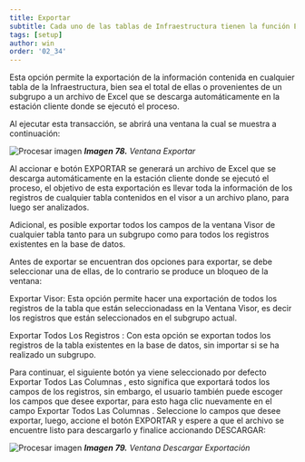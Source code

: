 ```yaml
---
title: Exportar
subtitle: Cada uno de las tablas de Infraestructura tienen la función Exportar.
tags: [setup]
author: win
order: '02_34'
---
```



Esta opción <span class="mdi mdi-download"></span> permite la exportación de la información contenida en cualquier tabla de la Infraestructura, bien sea el total de ellas o provenientes de un subgrupo a un archivo de Excel que se descarga automáticamente en la estación cliente donde se ejecutó el proceso.

Al ejecutar esta transacción, se abrirá una ventana la cual se muestra a continuación:

![Procesar imagen](../../assets/images/cap02/chp02_img78.png)
_**Imagen 78.** Ventana Exportar_

Al accionar e botón <a class="btn bg-gray cl-black">EXPORTAR</a> se generará un archivo de Excel que se descarga automáticamente en la estación cliente donde se ejecutó el proceso, el objetivo de esta exportación es llevar toda la información de los registros de cualquier tabla contenidos en el visor a un archivo plano, para luego ser analizados.


Adicional, es posible exportar todos los campos de la ventana Visor de cualquier tabla tanto para un subgrupo como para todos los registros existentes en la base de datos. 


Antes de exportar se encuentran dos opciones para exportar, se debe seleccionar una de ellas, de lo contrario se produce un bloqueo de la ventana:

<a class="btn cl-gray bg-white"><span class="mdi mdi-circle cl-blue pr-1"></span><span class="pr-1"> Exportar Visor</span></a>: Esta opción permite hacer una exportación de todos los registros de la tabla que están seleccionadass en la Ventana Visor, es decir los registros que están seleccionados en el subgrupo actual.



<a class="btn cl-gray bg-white"><span class="mdi mdi-circle cl-blue pr-1"></span><span class="pr-1"> Exportar Todos Los Registros </span></a>: Con esta opción se exportan todos los registros de la tabla existentes en la base de datos, sin importar si se ha realizado un subgrupo.

Para continuar, el siguiente botón ya viene seleccionado por defecto <a class="btn cl-gray"><span class="mdi mdi-checkbox-blank-outline"> Exportar Todos Las Columnas </span></a>, esto significa que exportará todos los campos de los registros, sin embargo, el usuario también puede escoger los campos que desee exportar, para esto haga clic nuevamente en el campo <a class="btn cl-gray"><span class="mdi mdi-checkbox-blank-outline"> Exportar Todos Las Columnas </span></a>. Seleccione lo campos que desee exportar, luego, accione el botón <a class="btn bg-gray cl-black">EXPORTAR</a> y espere a que el archivo se encuentre listo para descargarlo y finalice accionando <a class="btn bg-gray cl-black">DESCARGAR</a>:



![Procesar imagen](../../assets/images/cap02/chp02_img78_01.png)
_**Imagen 79.** Ventana Descargar Exportación_








